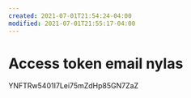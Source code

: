 ```yaml
---
created: 2021-07-01T21:54:24-04:00
modified: 2021-07-01T21:55:17-04:00
---
```


# Access token email nylas

YNFTRw5401I7Lei75mZdHp85GN7ZaZ
